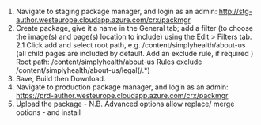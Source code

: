 1. Navigate to staging package manager, and login as an admin: http://stg-author.westeurope.cloudapp.azure.com/crx/packmgr
2. Create package, give it a name in the General tab; add a filter (to choose the image(s) and page(s) location to include) using the Edit > Filters tab.
2.1 Click add and select root path, e.g. /content/simplyhealth/about-us (all child pages are included by default.  Add an exclude rule, if required )
Root path: /content/simplyhealth/about-us
Rules exclude /content/simplyhealth/about-us/legal(/.*)
3. Save, Build then Download.
4. Navigate to production package manager, and login as an admin: https://prd-author.westeurope.cloudapp.azure.com/crx/packmgr
5. Upload the package - N.B. Advanced options allow replace/ merge options - and install
